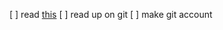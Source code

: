 [ ] read [this](https://blog.jayway.com/2019/12/28/pyenv-poetry-saviours-in-the-python-chaos/)
[ ] read up on git
[ ] make git account